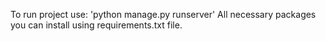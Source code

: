 To run project use: 'python manage.py runserver'
All necessary packages you can install using requirements.txt file.
